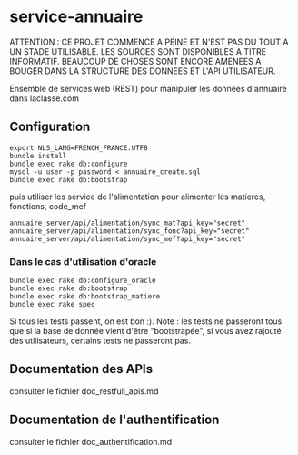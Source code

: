 service-annuaire
================

ATTENTION : CE PROJET COMMENCE A PEINE ET N'EST PAS DU TOUT A UN STADE UTILISABLE. LES SOURCES SONT DISPONIBLES A TITRE INFORMATIF. BEAUCOUP DE CHOSES SONT ENCORE AMENEES A BOUGER DANS LA STRUCTURE DES DONNEES ET L'API UTILISATEUR.

Ensemble de services web (REST) pour manipuler les données d'annuaire dans laclasse.com

## Configuration
    export NLS_LANG=FRENCH_FRANCE.UTF8
    bundle install
    bundle exec rake db:configure
    mysql -u user -p password < annuaire_create.sql
    bundle exec rake db:bootstrap
    
puis utiliser les service de l'alimentation pour alimenter les matieres, fonctions, code_mef

    annuaire_server/api/alimentation/sync_mat?api_key="secret"
    annuaire_server/api/alimentation/sync_fonc?api_key="secret"
    annuaire_server/api/alimentation/sync_mef?api_key="secret"
  
### Dans le cas d'utilisation d'oracle
    bundle exec rake db:configure_oracle
    bundle exec rake db:bootstrap
    bundle exec rake db:bootstrap_matiere
    bundle exec rake spec

Si tous les tests passent, on est bon :).
Note : les tests ne passeront tous que si la base de donnée vient d'être "bootstrapée", si vous avez rajouté des utilisateurs, certains tests ne passeront pas.


## Documentation des APIs
  consulter le fichier doc_restfull_apis.md


## Documentation de l'authentification 
  consulter le fichier doc_authentification.md 
